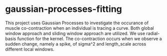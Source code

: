 # gaussian-processes-fitting
This project uses Gaussian Processes to investigate the occurance of muscle co-contraction when an individual is tracing a curve. Both global window approach and sliding window approach are utilized. We use radial-basis function for the kernel. The co-contraction occurs when we observe a sudden change, namely a spike, of sigma^2 and length_scale across different local windows.
